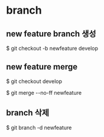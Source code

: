# branch

## new feature branch 생성
 $ git checkout -b newfeature develop


## new feature merge
 $ git checkout develop

 $ git merge --no-ff newfeature


## branch 삭제
 $ git branch -d newfeature
